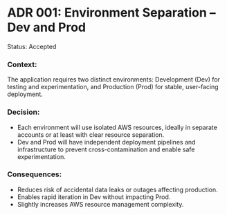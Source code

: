 # ADR 001: Environment Separation – Dev and Prod
Status: Accepted

### Context:
The application requires two distinct environments: Development (Dev) for testing and experimentation, and Production (Prod) for stable, user-facing deployment.

### Decision:
* Each environment will use isolated AWS resources, ideally in separate accounts or at least with clear resource separation.
* Dev and Prod will have independent deployment pipelines and infrastructure to prevent cross-contamination and enable safe experimentation.

### Consequences:
* Reduces risk of accidental data leaks or outages affecting production.
* Enables rapid iteration in Dev without impacting Prod.
* Slightly increases AWS resource management complexity.
